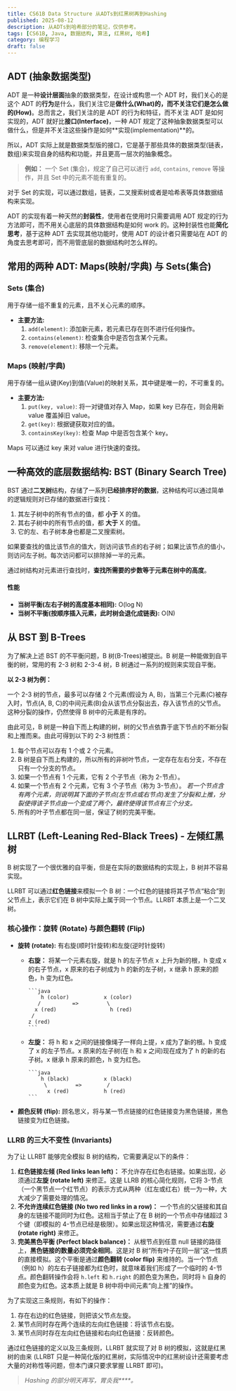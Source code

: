 ```yaml
---
title: CS61B Data Structure 从ADTs到红黑树再到Hashing
published: 2025-08-12
description: 从ADTs到哈希部分的笔记，仅供参考。
tags: [CS61B, Java, 数据结构, 算法, 红黑树, 哈希]
category: 编程学习
draft: false
---
```


## ADT (抽象数据类型)

ADT 是一种**设计层面**抽象的数据类型，在设计或构思一个 ADT 时，我们关心的是这个 ADT 的**行为**是什么，我们关注它是**做什么(What)**的，而不关注它们是**怎么做的(How)**。总而言之，我们关注的是 ADT 的行为和特征，而不关注 ADT 是如何实现的，ADT 就好比**接口(Interface)**，一种 ADT 规定了这种抽象数据类型可以做什么，但是并不关注这些操作是如何**实现(implementation)**的。

所以，ADT 实际上就是数据类型版的接口，它是基于那些具体的数据类型(链表，数组)来实现自身的结构和功能，并且更高一层次的抽象概念。

> **例如：**
> 一个 Set (集合)，规定了自己可以进行 `add`, `contains`, `remove` 等操作，并且 Set 中的元素不能有重复的。

对于 Set 的实现，可以通过数组，链表，二叉搜索树或者是哈希表等具体数据结构来实现。

ADT 的实现有着一种天然的**封装性**，使用者在使用时只需要调用 ADT 规定的行为方法即可，而不用关心底层的具体数据结构是如何 work 的。这种封装性也能**简化思考**，基于这种 ADT 去实现其他功能时，使用 ADT 的设计者只需要站在 ADT 的角度去思考即可，而不用管底层的数据结构时怎么样的。

## 常用的两种 ADT: Maps(映射/字典) 与 Sets(集合)

### Sets (集合)

用于存储一组不重复的元素，且不关心元素的顺序。

* **主要方法:**
    1. `add(element)`: 添加新元素，若元素已存在则不进行任何操作。
    2. `contains(element)`: 检查集合中是否包含某个元素。
    3. `remove(element)`: 移除一个元素。

### Maps (映射/字典)

用于存储一组从键(Key)到值(Value)的映射关系，其中键是唯一的，不可重复的。

* **主要方法:**
    1. `put(key, value)`: 将一对键值对存入 Map，如果 key 已存在，则会用新 value 覆盖掉旧 value。
    2. `get(key)`: 根据键获取对应的值。
    3. `containsKey(key)`: 检查 Map 中是否包含某个 key。

Maps 可以通过 key 来对 value 进行快速的查找。

## 一种高效的底层数据结构: BST (Binary Search Tree)

BST 通过**二叉树**结构，存储了一系列**已经排序好的数据**，这种结构可以通过简单的逻辑规则对已存储的数据进行查找：

1. 其左子树中的所有节点的值，都 **小于** X 的值。
2. 其右子树中的所有节点的值，都 **大于** X 的值。
3. 它的左、右子树本身也都是二叉搜索树。

如果要查找的值比该节点的值大，则访问该节点的右子树；如果比该节点的值小，则访问左子树。每次访问都可以排除掉一半的元素。

通过树结构对元素进行查找时，**查找所需要的步数等于元素在树中的高度**。

#### 性能

* **当树平衡(左右子树的高度基本相同):** O(log N)
* **当树不平衡(按顺序插入元素，此时树会退化成链表):** O(N)

## 从 BST 到 B-Trees

为了解决上述 BST 的不平衡问题，B 树(B-Trees)被提出。B 树是一种能做到自平衡的树，常用的有 2-3 树和 2-3-4 树，B 树通过一系列的规则来实现自平衡。

**以 2-3 树为例：**

一个 2-3 树的节点，最多可以存储 2 个元素(假设为 A, B)，当第三个元素(C)被存入时，节点(A, B, C)的中间元素(B)会从该节点分裂出去，存入该节点的父节点。这种分裂的操作，仍然使得 B 树中的元素是有序的。

由此可见，B 树是一种自下而上构建的树，树的父节点依靠于底下节点的不断分裂和上推而来。由此可得到以下的 2-3 树性质：

1. 每个节点可以存有 1 个或 2 个元素。
2. B 树是自下而上构建的，所以所有的非树叶节点，一定存在左右分支，不存在只有一个分支的节点。
3. 如果一个节点有 1 个元素，它有 2 个子节点（称为 2-节点）。
4. 如果一个节点有 2 个元素，它有 3 个子节点（称为 3-节点）。
    *若一个节点含有两个元素，则说明其下面的子节点(左节点或右节点)发生了分裂和上推，分裂使得该子节点由一个变成了两个，最终使得该节点有三个分支。*
5. 所有的叶子节点都在同一层，保证了树的完美平衡。

## LLRBT (Left-Leaning Red-Black Trees) - 左倾红黑树

B 树实现了一个很优雅的自平衡，但是在实际的数据结构的实现上，B 树并不容易实现。

LLRBT 可以通过**红色链接**来模拟一个 B 树：一个红色的链接将其子节点“粘合”到父节点上，表示它们在 B 树中实际上属于同一个节点。LLRBT 本质上是一个二叉树。

### 核心操作：旋转 (Rotate) 与颜色翻转 (Flip)

* **旋转 (rotate):** 有右旋(顺时针旋转)和左旋(逆时针旋转)
  * **右旋：** 将某一个元素右旋，就是 h 的左子节点 x 上升为新的根，h 变成 x 的右子节点，x 原来的右子树成为 h 的新的左子树，x 继承 h 原来的颜色，h 变为红色。

        ```java
            h (color)           x (color)
           /          =>         \
          x (red)                 h (red)
         /
        z (red)
        ```

  * **左旋：** 将 h 和 x 之间的链接像绳子一样向上提，x 成为了新的根。h 变成了 x 的左子节点。x 原来的左子树(在 h 和 x 之间)现在成为了 h 的新的右子树。x 继承 h 原来的颜色，h 变为红色。

        ```java
            h (black)           x (black)
             \         =>        /
              x (red)           h (red)
        ```

* **颜色反转 (flip):** 顾名思义，将与某一节点链接的红色链接变为黑色链接，黑色链接变为红色链接。

### LLRB 的三大不变性 (Invariants)

为了让 LLRBT 能够完全模拟 B 树的结构，它需要满足以下的条件：

1. **红色链接左倾 (Red links lean left)：** 不允许存在红色右链接。如果出现，必须通过**左旋 (rotate left)** 来修正。这是 LLRB 的核心简化规则，它将 3-节点（一个黑节点一个红节点）的表示方式从两种（红左或红右）统一为一种，大大减少了需要处理的情况。
2. **不允许连续红色链接 (No two red links in a row)：** 一个节点的父链接和其自身的左链接不能同时为红色。这相当于禁止了在 B 树的一个节点中存储超过 3 个键（即模拟的 4-节点已经是极限）。如果出现这种情况，需要通过**右旋 (rotate right)** 来修正。
3. **完美黑色平衡 (Perfect black balance)：** 从根节点到任意 null 链接的路径上，**黑色链接的数量必须完全相同**。这是对 B 树“所有叶子在同一层”这一性质的直接模拟。这个平衡是通过**颜色翻转 (color flip)** 来维持的。当一个节点（例如 h）的左右子链接都为红色时，就意味着我们形成了一个临时的 4-节点。颜色翻转操作会将 `h.left` 和 `h.right` 的颜色变为黑色，同时将 `h` 自身的颜色变为红色。这本质上就是 B 树中将中间元素“向上推”的操作。

为了实现这三条规则，有如下的操作：

1. 存在右边的红色链接，则把该父节点左旋。
2. 某节点同时存在两个连续的左向红色链接：将该节点右旋。
3. 某节点同时存在左向红色链接和右向红色链接：反转颜色。

通过红色链接的定义以及三条规则，LLRBT 就实现了对 B 树的模拟，这就是红黑树的由来 (LLRBT 只是一种简化版的红黑树，实际情况中的红黑树设计还需要考虑大量的对称性等问题，但本门课只要求掌握 LLRBT 即可)。

> *Hashing 的部分明天再写，胃炎我\*\*\*\*。*
